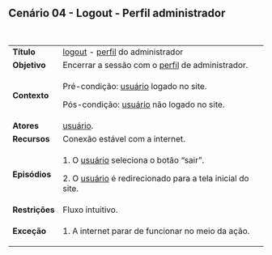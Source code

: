 ## Cenário 04 - Logout - Perfil administrador
<br>

<table class="table table-striped border">
    <tr>
        <td>
            <b>Título</b>
        </td>
        <td>
             <a href="../../lexico/#logout">logout</a> -  <a href="../../lexico/#perfil">perfil</a> do administrador
        </td>
    </tr>
    <tr>
        <td>
            <b>Objetivo</b>
        </td>
        <td>
            Encerrar a sessão com o  <a href="../../lexico/#perfil">perfil</a> de administrador.
        </td>
    </tr>
    <tr>
        <td>
            <b>Contexto</b>
        </td>
        <td>
            <p>Pré-condição:  <a href="../../lexico/#usuario">usuário</a> logado no site.</p>
            <p>Pós-condição:  <a href="../../lexico/#usuario">usuário</a> não logado no site.</p>
        </td>
    </tr>
    <tr>
        <td>
            <b>Atores</b>
        </td>
        <td>
             <a href="../../lexico/#usuario">usuário</a>.
        </td>
    </tr>
    <tr>
        <td>
            <b>Recursos</b>
        </td>
        <td>
            Conexão estável com a internet.
        </td>
    </tr>
    <tr>
        <td>
            <b>Episódios</b>
        </td>
        <td>
            <p>1. O  <a href="../../lexico/#usuario">usuário</a> seleciona o botão “sair”.</p>
            <p>2. O  <a href="../../lexico/#usuario">usuário</a> é redirecionado para a tela inicial do site.</p>
        </td>
    </tr>
    <tr>
        <td>
            <b>Restrições</b>
        </td>
        <td>
            Fluxo intuitivo.
        </td>
    </tr>
    <tr>
        <td>
            <b>Exceção</b>
        </td>
        <td>
            <p>1. A internet parar de funcionar no meio da ação.</p> 
        </td>
    </tr>
</table>
